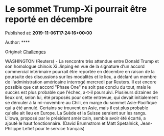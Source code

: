 
# Le sommet Trump-Xi pourrait être reporté en décembre

Published at: **2019-11-06T17:24:16+00:00**

Author: ****

Original: [Challenges](https://www.challenges.fr/finance-et-marche/le-sommet-trump-xi-pourrait-etre-reporte-en-decembre_683460)

WASHINGTON (Reuters) - La rencontre très attendue entre Donald Trump et son homologue chinois Xi Jinping en vue de la signature d'un accord commercial intérimaire pourrait être reportée en décembre en raison de la poursuite des discussions sur les modalités et le lieu, a déclaré un membre de l'administration américaine interrogé mercredi par Reuters.
Il est encore possible que cet accord "Phase One" ne soit pas conclu du tout, mais le succès est plus probable que l'échec, a-t-il poursuivi.
Plusieurs dizaines de lieux ont, selon lui, été proposés pour cette entrevue, qui devait initialement se dérouler à la mi-novembre au Chili, en marge du sommet Asie-Pacifique qui a été annulé.
Certains se trouvent en Asie, mais il est plus probable qu'elle ait lieu en Europe. La Suède et la Suisse seraient sur les rangs. L’Iowa, proposé par le président américain, semble avoir été écarté, a ajouté le haut fonctionnaire.
(David Brunnstrom et Matt Spetalnick, Jean-Philippe Lefief pour le service français)
